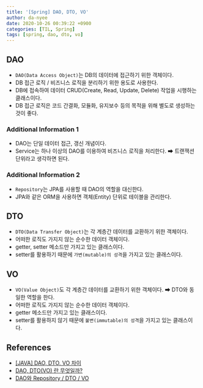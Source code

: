 ```yaml
---
title: '[Spring] DAO, DTO, VO'
author: da-nyee
date: 2020-10-26 00:39:22 +0900
categories: [TIL, Spring]
tags: [spring, dao, dto, vo]
---
```


## DAO

- `DAO(Data Access Object)`는 DB의 데이터에 접근하기 위한 객체이다.
- DB 접근 로직 / 비즈니스 로직을 분리하기 위한 용도로 사용한다.
- DB에 접속하여 데이터 CRUD(Create, Read, Update, Delete) 작업을 시행하는 클래스이다.
- DB 접근 로직은 코드 간결화, 모듈화, 유지보수 등의 목적을 위해 별도로 생성하는 것이 좋다.

### Additional Information 1

- DAO는 단일 데이터 접근, 갱신 개념이다.
- Service는 하나 이상의 DAO를 이용하여 비즈니스 로직을 처리한다. ➡ 트랜잭션 단위라고 생각하면 된다.

### Additional Information 2

- `Repository`는 JPA를 사용할 때 DAO의 역할을 대신한다.
- JPA와 같은 ORM을 사용하면 객체(Entity) 단위로 테이블을 관리한다.

## DTO

- `DTO(Data Transfer Object)`는 각 계층간 데이터를 교환하기 위한 객체이다.
- 어떠한 로직도 가지지 않는 순수한 데이터 객체이다.
- getter, setter 메소드만 가지고 있는 클래스이다.
- setter를 활용하기 때문에 `가변(mutable)의 성격`을 가지고 있는 클래스이다.

## VO

- `VO(Value Object)`도 각 계층간 데이터를 교환하기 위한 객체이다. ➡ DTO와 동일한 역할을 한다.
- 어떠한 로직도 가지지 않는 순수한 데이터 객체이다.
- getter 메소드만 가지고 있는 클래스이다.
- setter를 활용하지 않기 때문에 `불변(immutable)의 성격`을 가지고 있는 클래스이다.

## References

- [[JAVA] DAO, DTO, VO 차이](https://lemontia.tistory.com/591)
- [DAO, DTO(VO) 란 무엇일까?](https://iri-kang.tistory.com/5)
- [DAO와 Repository / DTO / VO](https://velog.io/@leyuri/DAO%EC%99%80-Repository-DTO-VO)